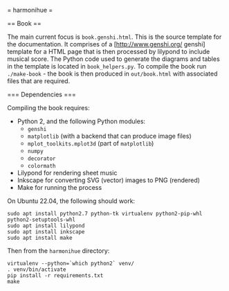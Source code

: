 = harmonihue =

== Book ==

The main current focus is `book.genshi.html`. This is the source template for the documentation. It comprises of a [http://www.genshi.org/ genshi] template for a HTML page that is then processed by lilypond to include musical score. The Python code used to generate the diagrams and tables in the template is located in `book_helpers.py`. To compile the book run `./make-book` - the book is then produced in `out/book.html` with associated files that are required.

=== Dependencies ===

Compiling the book requires:
* Python 2, and the following Python modules:
  - `genshi`
  - `matplotlib` (with a backend that can produce image files)
  - `mplot_toolkits.mplot3d` (part of `matplotlib`)
  - `numpy`
  - `decorator`
  - `colormath`
* Lilypond for rendering sheet music
* Inkscape for converting SVG (vector) images to PNG (rendered)
* Make for running the process

On Ubuntu 22.04, the following should work:
```
sudo apt install python2.7 python-tk virtualenv python2-pip-whl python2-setuptools-whl
sudo apt install lilypond
sudo apt install inkscape
sudo apt install make
```

Then from the `harmonihue` directory:
```
virtualenv --python=`which python2` venv/
. venv/bin/activate
pip install -r requirements.txt
make
```

